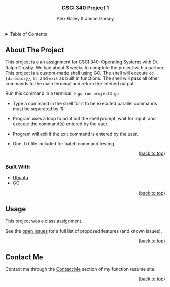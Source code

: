 <h3 align="center">CSCI 340 Project 1</h3>

  <p align="center">
    Alex Bailey & Janae Dorsey 
    <br />
    <br />
  </p>
</div>

<!-- TABLE OF CONTENTS -->
<details>
  <summary>Table of Contents</summary>
  <ol>
    <li>
      <a href="#about-the-project">About The Project</a>
      <ul>
        <li><a href="#built-with">Built With</a></li>
      </ul>
    </li>
    <li><a href="#usage">Usage</a></li>
    <li><a href="#contact">Contact</a></li>
  </ol>
</details>

<!-- ABOUT THE PROJECT -->
## About The Project

This project is a an assignment for CSCI 340: Operating Systems with Dr. Ralph Crosby. We had about 3 weeks to complete the project with a partner. This project is a custom-made shell using GO. The shell will execute `cd {directory}`, `ls`, and `exit` as built in functions. The shell will pass all other commands to the main terminal and return the intened output.

Run this command in a terminal: > `go run project3.go` 

* Type a command in the shell for it to be executed parallel commands must be seperated by '&'

* Program uses a loop to print out the shell prompt, wait for input, and execute the command(s) entered by the user. 

* Program will exit if the exit command is entered by the user.

* One .txt file included for batch command testing.

<p align="right">(<a href="#top">back to top</a>)</p>



### Built With

* [Ubuntu](https://ubuntu.com/)
* [GO](https://go.dev/)


<p align="right">(<a href="#top">back to top</a>)</p>


<!-- USAGE EXAMPLES -->
## Usage

This project was a class assignment.

See the [open issues](https://github.com/baileyam99/Project-1-CSCI340/issues) for a full list of proposed features (and known issues).

<p align="right">(<a href="#top">back to top</a>)</p>

## Contact Me

Contact me through the [Contact Me](https://alexbaileyresume.com/contact) section of my function resume site.

<p align="right">(<a href="#top">back to top</a>)</p>

